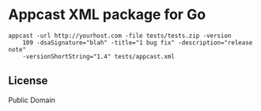 Appcast XML package for Go
==========================

```
appcast -url http://yourhost.com -file tests/tests.zip -version
	109 -dsaSignature="blah" -title="1 bug fix" -description="release note"
	-versionShortString="1.4" tests/appcast.xml
```

License
-------
Public Domain



